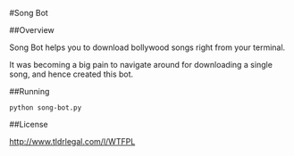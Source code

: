 #Song Bot

##Overview

Song Bot helps you to download bollywood songs right from your terminal. 

It was becoming a big pain to navigate around for downloading a single song, and hence created this
bot.

##Running 

<pre><code>python song-bot.py</code></pre>

##License

http://www.tldrlegal.com/l/WTFPL
